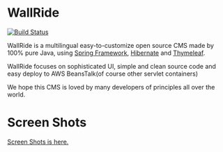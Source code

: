 WallRide
========
[![Build Status](https://travis-ci.org/tagbangers/wallride.svg?branch=master)](https://travis-ci.org/tagbangers/wallride)

WallRide is a multilingual easy-to-customize open source CMS made by 100% pure Java,
using [Spring Framework](http://projects.spring.io/spring-framework/), [Hibernate](http://hibernate.org/) and [Thymeleaf](http://www.thymeleaf.org/).

WallRide focuses on sophisticated UI, simple and clean source code
and easy deploy to AWS BeansTalk(of course other servlet containers)

We hope this CMS is loved by many developers of principles all over the world.

Screen Shots
========
[Screen Shots is here.](https://github.com/tagbangers/wallride/wiki/Screen-shots)